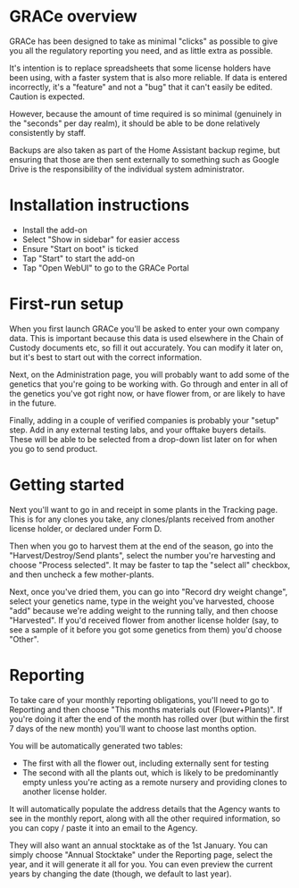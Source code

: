# GRACe overview

GRACe has been designed to take as minimal "clicks" as possible to give you all the regulatory reporting you need, and as little extra as possible.

It's intention is to replace spreadsheets that some license holders have been using, with a faster system that is also more reliable. If data is entered incorrectly, it's a "feature" and not a "bug" that it can't easily be edited. Caution is expected.

However, because the amount of time required is so minimal (genuinely in the "seconds" per day realm), it should be able to be done relatively consistently by staff.

Backups are also taken as part of the Home Assistant backup regime, but ensuring that those are then sent externally to something such as Google Drive is the responsibility of the individual system administrator.

# Installation instructions

- Install the add-on
- Select "Show in sidebar" for easier access
- Ensure "Start on boot" is ticked
- Tap "Start" to start the add-on
- Tap "Open WebUI" to go to the GRACe Portal

# First-run setup

When you first launch GRACe you'll be asked to enter your own company data. This is important because this data is used elsewhere in the Chain of Custody documents etc, so fill it out accurately. You can modify it later on, but it's best to start out with the correct information.

Next, on the Administration page, you will probably want to add some of the genetics that you're going to be working with. Go through and enter in all of the genetics you've got right now, or have flower from, or are likely to have in the future.

Finally, adding in a couple of verified companies is probably your "setup" step. Add in any external testing labs, and your offtake buyers details. These will be able to be selected from a drop-down list later on for when you go to send product.

# Getting started

Next you'll want to go in and receipt in some plants in the Tracking page. This is for any clones you take, any clones/plants received from another license holder, or declared under Form D.

Then when you go to harvest them at the end of the season, go into the "Harvest/Destroy/Send plants", select the number you're harvesting and choose "Process selected". It may be faster to tap the "select all" checkbox, and then uncheck a few mother-plants.

Next, once you've dried them, you can go into "Record dry weight change", select your genetics name, type in the weight you've harvested, choose "add" because we're adding weight to the running tally, and then choose "Harvested". If you'd received flower from another license holder (say, to see a sample of it before you got some genetics from them) you'd choose "Other".

# Reporting

To take care of your monthly reporting obligations, you'll need to go to Reporting and then choose "This months materials out (Flower+Plants)". If you're doing it after the end of the month has rolled over (but within the first 7 days of the new month) you'll want to choose last months option.

You will be automatically generated two tables:
- The first with all the flower out, including externally sent for testing
- The second with all the plants out, which is likely to be predominantly empty unless you're acting as a remote nursery and providing clones to another license holder.

It will automatically populate the address details that the Agency wants to see in the monthly report, along with all the other required information, so you can copy / paste it into an email to the Agency.

They will also want an annual stocktake as of the 1st January. You can simply choose "Annual Stocktake" under the Reporting page, select the year, and it will generate it all for you. You can even preview the current years by changing the date (though, we default to last year).
